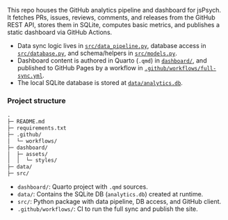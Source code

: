 This repo houses the GitHub analytics pipeline and dashboard for jsPsych. It fetches PRs, issues, reviews, comments, and releases from the GitHub REST API, stores them in SQLite, computes basic metrics, and publishes a static dashboard via GitHub Actions.

- Data sync logic lives in [`src/data_pipeline.py`](src/data_pipeline.py), database access in [`src/database.py`](src/database.py), and schema/helpers in [`src/models.py`](src/models.py).
- Dashboard content is authored in Quarto (`.qmd`) in [`dashboard/`](dashboard/), and published to GitHub Pages by a workflow in [`.github/workflows/full-sync.yml`](.github/workflows/full-sync.yml).
- The local SQLite database is stored at [`data/analytics.db`](data/analytics.db).

### Project structure

```txt
.
├─ README.md
├─ requirements.txt
├─ .github/
│  └─ workflows/
├─ dashboard/
│  ├─ assets/
│  │  └─ styles/
├─ data/
├─ src/
```

- `dashboard/`: Quarto project with `.qmd` sources.
- `data/`: Contains the SQLite DB (`analytics.db`) created at runtime.
- `src/`: Python package with data pipeline, DB access, and GitHub client.
- `.github/workflows/`: CI to run the full sync and publish the site.


